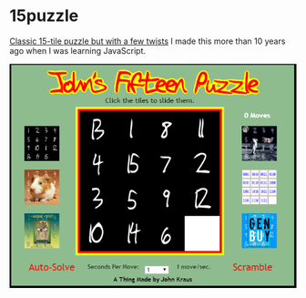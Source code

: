 # 15puzzle
[Classic 15-tile puzzle but with a few twists](https://johns15puzzle.surge.sh/)  I made this more than 10 years ago when I was learning JavaScript.

[<img src="https://github.com/johnfkraus/15puzzle/blob/main/images/15Puzzle.png">](https://johns15puzzle.surge.sh/)
